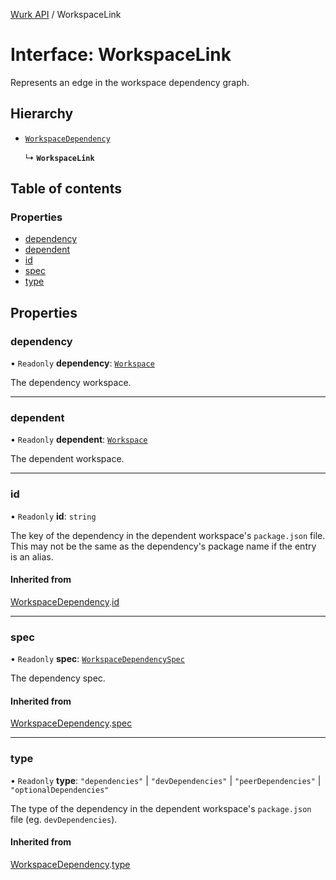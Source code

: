 [Wurk API](../README.md) / WorkspaceLink

# Interface: WorkspaceLink

Represents an edge in the workspace dependency graph.

## Hierarchy

- [`WorkspaceDependency`](WorkspaceDependency.md)

  ↳ **`WorkspaceLink`**

## Table of contents

### Properties

- [dependency](WorkspaceLink.md#dependency)
- [dependent](WorkspaceLink.md#dependent)
- [id](WorkspaceLink.md#id)
- [spec](WorkspaceLink.md#spec)
- [type](WorkspaceLink.md#type)

## Properties

### dependency

• `Readonly` **dependency**: [`Workspace`](../classes/Workspace.md)

The dependency workspace.

___

### dependent

• `Readonly` **dependent**: [`Workspace`](../classes/Workspace.md)

The dependent workspace.

___

### id

• `Readonly` **id**: `string`

The key of the dependency in the dependent workspace's `package.json`
file. This may not be the same as the dependency's package name if the
entry is an alias.

#### Inherited from

[WorkspaceDependency](WorkspaceDependency.md).[id](WorkspaceDependency.md#id)

___

### spec

• `Readonly` **spec**: [`WorkspaceDependencySpec`](../README.md#workspacedependencyspec)

The dependency spec.

#### Inherited from

[WorkspaceDependency](WorkspaceDependency.md).[spec](WorkspaceDependency.md#spec)

___

### type

• `Readonly` **type**: ``"dependencies"`` \| ``"devDependencies"`` \| ``"peerDependencies"`` \| ``"optionalDependencies"``

The type of the dependency in the dependent workspace's `package.json`
file (eg. `devDependencies`).

#### Inherited from

[WorkspaceDependency](WorkspaceDependency.md).[type](WorkspaceDependency.md#type)
